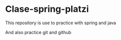 # Clase-spring-platzi
This repository is use to practice with spring and java

And also practice git and github
